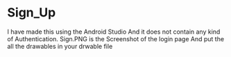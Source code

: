 # Sign_Up
I have made this using the Android Studio And it does not  contain any kind of Authentication.
Sign.PNG is the Screenshot of the login page
And put the all the drawables in your drwable file
